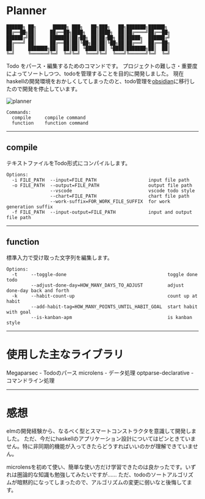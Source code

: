 # Planner

```
██████╗ ██╗      █████╗ ███╗   ██╗███╗   ██╗███████╗██████╗
██╔══██╗██║     ██╔══██╗████╗  ██║████╗  ██║██╔════╝██╔══██╗
██████╔╝██║     ███████║██╔██╗ ██║██╔██╗ ██║█████╗  ██████╔╝
██╔═══╝ ██║     ██╔══██║██║╚██╗██║██║╚██╗██║██╔══╝  ██╔══██╗
██║     ███████╗██║  ██║██║ ╚████║██║ ╚████║███████╗██║  ██║
╚═╝     ╚══════╝╚═╝  ╚═╝╚═╝  ╚═══╝╚═╝  ╚═══╝╚══════╝╚═╝  ╚═╝
```

Todo をパース・編集するためのコマンドです。
プロジェクトの難しさ・重要度によってソートしつつ、todoを管理することを目的に開発しました。
現在haskellの開発環境をおかしくしてしまったのと、todo管理を[obsidian](https://obsidian.md/)に移行したので開発を停止しています。

![planner](https://user-images.githubusercontent.com/43209256/195782453-d0332080-816c-40e4-ad0f-d37aacc9c0ba.gif)

```
Commands:
  compile     compile command
  function    function command
```

---

## compile
テキストファイルをTodo形式にコンパイルします。

```
Options:
  -i FILE_PATH  --input=FILE_PATH                   input file path
  -o FILE_PATH  --output=FILE_PATH                  output file path
                --vscode                            vscode todo style
                --chart=FILE_PATH                   chart file path
                --work-suffix=FOR_WORK_FILE_SUFFIX  for work generation suffix
  -f FILE_PATH  --input-output=FILE_PATH            input and output file path
```

---

## function
標準入力で受け取った文字列を編集します。

```
Options:
  -t     --toggle-done                                     toggle done todo
         --adjust-done-day=HOW_MANY_DAYS_TO_ADJUST         adjust done-day back and forth
  -k     --habit-count-up                                  count up at habit
         --add-habit-tag=HOW_MANY_POINTS_UNTIL_HABIT_GOAL  start habit with goal
         --is-kanban-apm                                   is kanban style
```

---

# 使用した主なライブラリ

Megaparsec           - Todoのパース
microlens            - データ処理
optparse-declarative - コマンドライン処理

---

# 感想

elmの開発経験から、なるべく型とスマートコンストラクタを意識して開発しました。
ただ、今だにhaskellのアプリケーション設計についてはピンときていません。特に非同期的機能が入ってきたらどうすればいいのかが理解できていません。

microlensを初めて使い、簡単な使い方だけ学習できたのは良かったです。いずれは圏論的な知識も勉強してみたいですが……
ただ、todoのソートアルゴリズムが暗黙的になってしまったので、アルゴリズムの変更に弱いなと後悔してます。
